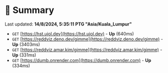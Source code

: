 # 📖 Summary
Last updated: **14/8/2024, 5:35:11 PTG "Asia/Kuala_Lumpur"**

- `GET` [https://hst.ujol.dev](https://hst.ujol.dev) - **Up** (640ms)
- `GET` [https://reddviz.deno.dev/gimme](https://reddviz.deno.dev/gimme) - **Up** (3403ms)
- `GET` [https://reddviz.amar.kim/gimme](https://reddviz.amar.kim/gimme) - **Up** (331ms)
- `GET` [https://dumb.onrender.com](https://dumb.onrender.com) - **Up** (334ms)
